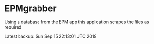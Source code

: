 # EPMgrabber
Using a database from the EPM app this application scrapes the files as required


Latest backup: Sun Sep 15 22:13:01 UTC 2019
